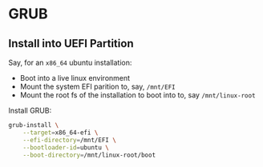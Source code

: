 # GRUB

## Install into UEFI Partition

Say, for an `x86_64` ubuntu installation:

- Boot into a live linux environment
- Mount the system EFI parition to, say, `/mnt/EFI`
- Mount the root fs of the installation to boot into to, say `/mnt/linux-root`

Install GRUB: 

```bash
grub-install \
    --target=x86_64-efi \
    --efi-directory=/mnt/EFI \
    --bootloader-id=ubuntu \
    --boot-directory=/mnt/linux-root/boot
```